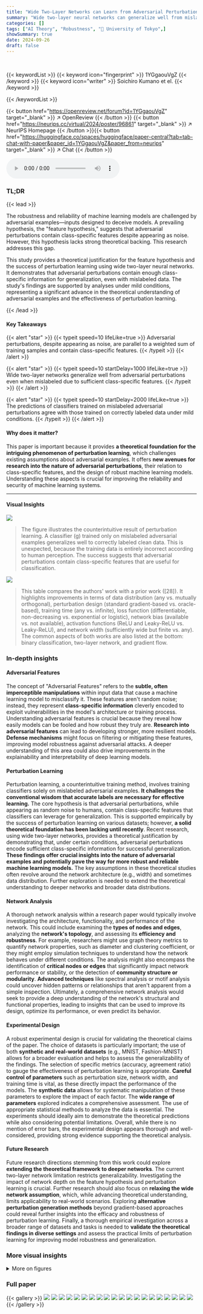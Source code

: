 ```yaml
---
title: "Wide Two-Layer Networks can Learn from Adversarial Perturbations"
summary: "Wide two-layer neural networks can generalize well from mislabeled adversarial examples because adversarial perturbations surprisingly contain sufficient class-specific features."
categories: []
tags: ["AI Theory", "Robustness", "🏢 University of Tokyo",]
showSummary: true
date: 2024-09-26
draft: false
---
```


<br>

{{< keywordList >}}
{{< keyword icon="fingerprint" >}} 1YGgaouVgZ {{< /keyword >}}
{{< keyword icon="writer" >}} Soichiro Kumano et el. {{< /keyword >}}
 
{{< /keywordList >}}

{{< button href="https://openreview.net/forum?id=1YGgaouVgZ" target="_blank" >}}
↗ OpenReview
{{< /button >}}
{{< button href="https://neurips.cc/virtual/2024/poster/96861" target="_blank" >}}
↗ NeurIPS Homepage
{{< /button >}}{{< button href="https://huggingface.co/spaces/huggingface/paper-central?tab=tab-chat-with-paper&paper_id=1YGgaouVgZ&paper_from=neurips" target="_blank" >}}
↗ Chat
{{< /button >}}



<audio controls>
    <source src="https://ai-paper-reviewer.com/1YGgaouVgZ/podcast.wav" type="audio/wav">
    Your browser does not support the audio element.
</audio>


### TL;DR


{{< lead >}}

The robustness and reliability of machine learning models are challenged by adversarial examples—inputs designed to deceive models.  A prevailing hypothesis, the "feature hypothesis," suggests that adversarial perturbations contain class-specific features despite appearing as noise. However, this hypothesis lacks strong theoretical backing. This research addresses this gap.

This study provides a theoretical justification for the feature hypothesis and the success of perturbation learning using wide two-layer neural networks.  It demonstrates that adversarial perturbations contain enough class-specific information for generalization, even with mislabeled data. The study's findings are supported by analyses under mild conditions, representing a significant advance in the theoretical understanding of adversarial examples and the effectiveness of perturbation learning. 

{{< /lead >}}


#### Key Takeaways

{{< alert "star" >}}
{{< typeit speed=10 lifeLike=true >}} Adversarial perturbations, despite appearing as noise, are parallel to a weighted sum of training samples and contain class-specific features. {{< /typeit >}}
{{< /alert >}}

{{< alert "star" >}}
{{< typeit speed=10 startDelay=1000 lifeLike=true >}} Wide two-layer networks generalize well from adversarial perturbations even when mislabeled due to sufficient class-specific features. {{< /typeit >}}
{{< /alert >}}

{{< alert "star" >}}
{{< typeit speed=10 startDelay=2000 lifeLike=true >}} The predictions of classifiers trained on mislabeled adversarial perturbations agree with those trained on correctly labeled data under mild conditions. {{< /typeit >}}
{{< /alert >}}

#### Why does it matter?
This paper is important because it provides **a theoretical foundation for the intriguing phenomenon of perturbation learning**, which challenges existing assumptions about adversarial examples. It offers **new avenues for research into the nature of adversarial perturbations**, their relation to class-specific features, and the design of robust machine learning models. Understanding these aspects is crucial for improving the reliability and security of machine learning systems.

------
#### Visual Insights



![](https://ai-paper-reviewer.com/1YGgaouVgZ/figures_1_1.jpg)

> The figure illustrates the counterintuitive result of perturbation learning.  A classifier (g) trained only on mislabeled adversarial examples generalizes well to correctly labeled clean data. This is unexpected, because the training data is entirely incorrect according to human perception.  The success suggests that adversarial perturbations contain class-specific features that are useful for classification.





![](https://ai-paper-reviewer.com/1YGgaouVgZ/tables_3_1.jpg)

> This table compares the authors' work with a prior work ([28]). It highlights improvements in terms of data distribution (any vs. mutually orthogonal), perturbation design (standard gradient-based vs. oracle-based), training time (any vs. infinite), loss function (differentiable, non-decreasing vs. exponential or logistic), network bias (available vs. not available), activation functions (ReLU and Leaky-ReLU vs. Leaky-ReLU), and network width (sufficiently wide but finite vs. any).  The common aspects of both works are also listed at the bottom: binary classification, two-layer network, and gradient flow.





### In-depth insights


#### Adversarial Features
The concept of "Adversarial Features" refers to the **subtle, often imperceptible manipulations** within input data that cause a machine learning model to misclassify it.  These features aren't random noise; instead, they represent **class-specific information** cleverly encoded to exploit vulnerabilities in the model's architecture or training process.  Understanding adversarial features is crucial because they reveal how easily models can be fooled and how robust they truly are.  **Research into adversarial features** can lead to developing stronger, more resilient models.  **Defense mechanisms** might focus on filtering or mitigating these features, improving model robustness against adversarial attacks.  A deeper understanding of this area could also drive improvements in the explainability and interpretability of deep learning models.

#### Perturbation Learning
Perturbation learning, a counterintuitive training method, involves training classifiers solely on mislabeled adversarial examples.  **It challenges the conventional wisdom that accurate labels are necessary for effective learning.**  The core hypothesis is that adversarial perturbations, while appearing as random noise to humans, contain class-specific features that classifiers can leverage for generalization. This is supported empirically by the success of perturbation learning on various datasets; however, **a solid theoretical foundation has been lacking until recently**.  Recent research, using wide two-layer networks, provides a theoretical justification by demonstrating that, under certain conditions, adversarial perturbations encode sufficient class-specific information for successful generalization. **These findings offer crucial insights into the nature of adversarial examples and potentially pave the way for more robust and reliable machine learning models.** The key assumptions in these theoretical studies often revolve around the network architecture (e.g., width) and sometimes data distribution. Further exploration is needed to extend the theoretical understanding to deeper networks and broader data distributions.

#### Network Analysis
A thorough network analysis within a research paper would typically involve investigating the architecture, functionality, and performance of the network.  This could include examining the **types of nodes and edges**, analyzing the **network's topology**, and assessing its **efficiency and robustness**. For example, researchers might use graph theory metrics to quantify network properties, such as diameter and clustering coefficient, or they might employ simulation techniques to understand how the network behaves under different conditions. The analysis might also encompass the identification of **critical nodes or edges** that significantly impact network performance or stability, or the detection of **community structure or modularity**.  **Advanced techniques** like spectral analysis or motif analysis could uncover hidden patterns or relationships that aren't apparent from a simple inspection.  Ultimately, a comprehensive network analysis would seek to provide a deep understanding of the network's structural and functional properties, leading to insights that can be used to improve its design, optimize its performance, or even predict its behavior.

#### Experimental Design
A robust experimental design is crucial for validating the theoretical claims of the paper.  The choice of datasets is particularly important; the use of both **synthetic and real-world datasets** (e.g., MNIST, Fashion-MNIST) allows for a broader evaluation and helps to assess the generalizability of the findings.  The selection of specific metrics (accuracy, agreement ratio) to gauge the effectiveness of perturbation learning is appropriate. **Careful control of parameters** such as perturbation size, network width, and training time is vital, as these directly impact the performance of the models. The **synthetic data** allows for systematic manipulation of these parameters to explore the impact of each factor. The **wide range of parameters** explored indicates a comprehensive assessment.  The use of appropriate statistical methods to analyze the data is essential.  The experiments should ideally aim to demonstrate the theoretical predictions while also considering potential limitations.  Overall, while there is no mention of error bars, the experimental design appears thorough and well-considered, providing strong evidence supporting the theoretical analysis.

#### Future Research
Future research directions stemming from this work could explore **extending the theoretical framework to deeper networks**.  The current two-layer network limitation restricts generalizability. Investigating the impact of network depth on the feature hypothesis and perturbation learning is crucial.  Further research should also focus on **relaxing the wide network assumption**, which, while advancing theoretical understanding, limits applicability to real-world scenarios.  Exploring **alternative perturbation generation methods** beyond gradient-based approaches could reveal further insights into the efficacy and robustness of perturbation learning.  Finally, a thorough empirical investigation across a broader range of datasets and tasks is needed to **validate the theoretical findings in diverse settings** and assess the practical limits of perturbation learning for improving model robustness and generalization.


### More visual insights

<details>
<summary>More on figures
</summary>


![](https://ai-paper-reviewer.com/1YGgaouVgZ/figures_5_1.jpg)

> The figure illustrates the surprising result of perturbation learning, where a classifier trained only on mislabeled adversarial examples still generalizes well to correctly labeled data.  This challenges conventional wisdom and suggests adversarial perturbations contain class-specific features.


![](https://ai-paper-reviewer.com/1YGgaouVgZ/figures_9_1.jpg)

> This figure shows the accuracy results of two classifiers, f and g, trained on different datasets, on a mean-shifted Gaussian dataset.  The classifier f is trained on correctly labeled clean samples, while classifier g is trained on mislabeled adversarial examples. The blue lines show the training accuracy of f, which is high and plateaus as the input dimension increases. The orange lines show the accuracy of g, which surprisingly also achieves high accuracy despite only being trained on mislabeled adversarial examples.  The trend highlights the effectiveness of perturbation learning.


![](https://ai-paper-reviewer.com/1YGgaouVgZ/figures_16_1.jpg)

> This figure shows the accuracy of two classifiers, f and g, trained on different datasets, on a mean-shifted Gaussian dataset for scenario (a). Classifier f is trained on correctly labeled data (clean samples), while classifier g is trained on mislabeled adversarial examples.  The blue lines show f's accuracy (training accuracy), and the orange lines show g's accuracy. The results indicate that despite being trained on mislabeled data, g can generalize reasonably well to clean test samples. The figure demonstrates the counter-intuitive effectiveness of perturbation learning, where a classifier trained solely on adversarial examples generalizes well to unseen clean data.


![](https://ai-paper-reviewer.com/1YGgaouVgZ/figures_17_1.jpg)

> This figure shows the accuracy of two classifiers, f and g, trained on different datasets, on a mean-shifted Gaussian dataset. Classifier f is trained on correctly labeled clean samples, while classifier g is trained solely on mislabeled adversarial examples.  The plot illustrates how input dimension, hidden dimension, perturbation size, activation function slope, sample size, and training time impact the accuracy of the classifiers, demonstrating the counterintuitive ability of the mislabeled-data-trained classifier (g) to generalize to the clean data.


![](https://ai-paper-reviewer.com/1YGgaouVgZ/figures_18_1.jpg)

> This figure shows the accuracy of two classifiers, f and g, trained on different datasets, on a mean-shifted Gaussian dataset. Classifier f is trained on correctly labeled clean samples (training accuracy), while classifier g is trained only on mislabeled adversarial examples.  The results demonstrate the counterintuitive success of perturbation learning, where the classifier trained only on mislabeled data still achieves a relatively high accuracy, supporting the hypothesis that adversarial perturbations contain sufficient class-specific features.


![](https://ai-paper-reviewer.com/1YGgaouVgZ/figures_19_1.jpg)

> This figure shows the results of an experiment using a mean-shifted Gaussian dataset and focusing on Scenario (a) of the perturbation learning process described in the paper. The blue lines represent the accuracy of a classifier (f) trained on correctly labeled clean samples (D). The orange lines represent the accuracy of another classifier (g) that was trained only on mislabeled adversarial examples generated from classifier f.  The results suggest that despite being trained on entirely mislabeled data, classifier g still generalizes well to the clean test data. The plot demonstrates the impact of input dimension (d) and hidden dimension (m) on the accuracy of both classifiers.


![](https://ai-paper-reviewer.com/1YGgaouVgZ/figures_20_1.jpg)

> This figure shows the accuracy of two classifiers, f and g, on a mean-shifted Gaussian dataset. Classifier f is trained on correctly labeled data, while classifier g is trained solely on mislabeled adversarial examples.  The plot demonstrates that the accuracy of classifier g approaches that of classifier f as input dimensions increase, which supports the hypothesis that adversarial perturbations contain class-specific information.


![](https://ai-paper-reviewer.com/1YGgaouVgZ/figures_21_1.jpg)

> The figure shows the accuracy of two classifiers, f and g, on a mean-shifted Gaussian dataset. Classifier f is trained on correctly labeled clean samples, while classifier g is trained only on mislabeled adversarial examples. The results demonstrate that even when trained on entirely mislabeled data, the classifier g trained with perturbation learning can still generalize well to clean test data. This supports the idea that adversarial perturbations contain sufficient class-specific features.


![](https://ai-paper-reviewer.com/1YGgaouVgZ/figures_22_1.jpg)

> This figure shows the results of experiments on a mean-shifted Gaussian dataset using Scenario (a) of perturbation learning.  The blue lines display the accuracy of a classifier (f) trained on correctly labeled clean data. The orange lines illustrate the accuracy of another classifier (g) trained solely on mislabeled adversarial examples generated from f. The x-axis represents different parameters such as input dimension, hidden dimension, perturbation size, etc,  demonstrating how these factors affect the accuracy of both classifiers. This figure supports the study's conclusion that adversarial perturbations contain sufficient class-specific information for classifiers to generalize, even when trained on mislabeled data.


![](https://ai-paper-reviewer.com/1YGgaouVgZ/figures_23_1.jpg)

> This figure shows the accuracy of two classifiers, f and g, on a mean-shifted Gaussian dataset for Scenario (a) of the perturbation learning experiment. Classifier f is trained on correctly labeled clean data, while classifier g is trained only on mislabeled adversarial examples. The blue lines show the accuracy of f on the training data (training accuracy), while the orange lines show the accuracy of g on the training data. The results demonstrate that even when trained solely on mislabeled adversarial examples, classifier g achieves a high level of accuracy.


![](https://ai-paper-reviewer.com/1YGgaouVgZ/figures_24_1.jpg)

> This figure shows the accuracy of two classifiers, f and g, trained on different datasets, on a mean-shifted Gaussian dataset for scenario (a) in the paper. The classifier f was trained on correctly labelled clean samples and the classifier g was trained solely on mislabeled adversarial examples.  The blue lines represent f's training accuracy (how well f performs on the training data), and the orange lines show g's accuracy on the same training dataset (a surprising result, given that g was trained only on mislabeled data). The x-axis shows the input dimension (d), while the y-axis shows accuracy.


![](https://ai-paper-reviewer.com/1YGgaouVgZ/figures_25_1.jpg)

> The figure illustrates the counterintuitive generalization ability of perturbation learning.  A classifier (g) trained only on mislabeled adversarial examples, surprisingly, generalizes well to correctly labeled clean data. This suggests that adversarial perturbations contain class-specific features that the classifier can learn and generalize from, despite the incorrect labels.


</details>






### Full paper

{{< gallery >}}
<img src="https://ai-paper-reviewer.com/1YGgaouVgZ/1.png" class="grid-w50 md:grid-w33 xl:grid-w25" />
<img src="https://ai-paper-reviewer.com/1YGgaouVgZ/2.png" class="grid-w50 md:grid-w33 xl:grid-w25" />
<img src="https://ai-paper-reviewer.com/1YGgaouVgZ/3.png" class="grid-w50 md:grid-w33 xl:grid-w25" />
<img src="https://ai-paper-reviewer.com/1YGgaouVgZ/4.png" class="grid-w50 md:grid-w33 xl:grid-w25" />
<img src="https://ai-paper-reviewer.com/1YGgaouVgZ/5.png" class="grid-w50 md:grid-w33 xl:grid-w25" />
<img src="https://ai-paper-reviewer.com/1YGgaouVgZ/6.png" class="grid-w50 md:grid-w33 xl:grid-w25" />
<img src="https://ai-paper-reviewer.com/1YGgaouVgZ/7.png" class="grid-w50 md:grid-w33 xl:grid-w25" />
<img src="https://ai-paper-reviewer.com/1YGgaouVgZ/8.png" class="grid-w50 md:grid-w33 xl:grid-w25" />
<img src="https://ai-paper-reviewer.com/1YGgaouVgZ/9.png" class="grid-w50 md:grid-w33 xl:grid-w25" />
<img src="https://ai-paper-reviewer.com/1YGgaouVgZ/10.png" class="grid-w50 md:grid-w33 xl:grid-w25" />
<img src="https://ai-paper-reviewer.com/1YGgaouVgZ/11.png" class="grid-w50 md:grid-w33 xl:grid-w25" />
<img src="https://ai-paper-reviewer.com/1YGgaouVgZ/12.png" class="grid-w50 md:grid-w33 xl:grid-w25" />
<img src="https://ai-paper-reviewer.com/1YGgaouVgZ/13.png" class="grid-w50 md:grid-w33 xl:grid-w25" />
<img src="https://ai-paper-reviewer.com/1YGgaouVgZ/14.png" class="grid-w50 md:grid-w33 xl:grid-w25" />
<img src="https://ai-paper-reviewer.com/1YGgaouVgZ/15.png" class="grid-w50 md:grid-w33 xl:grid-w25" />
<img src="https://ai-paper-reviewer.com/1YGgaouVgZ/16.png" class="grid-w50 md:grid-w33 xl:grid-w25" />
<img src="https://ai-paper-reviewer.com/1YGgaouVgZ/17.png" class="grid-w50 md:grid-w33 xl:grid-w25" />
<img src="https://ai-paper-reviewer.com/1YGgaouVgZ/18.png" class="grid-w50 md:grid-w33 xl:grid-w25" />
<img src="https://ai-paper-reviewer.com/1YGgaouVgZ/19.png" class="grid-w50 md:grid-w33 xl:grid-w25" />
<img src="https://ai-paper-reviewer.com/1YGgaouVgZ/20.png" class="grid-w50 md:grid-w33 xl:grid-w25" />
{{< /gallery >}}